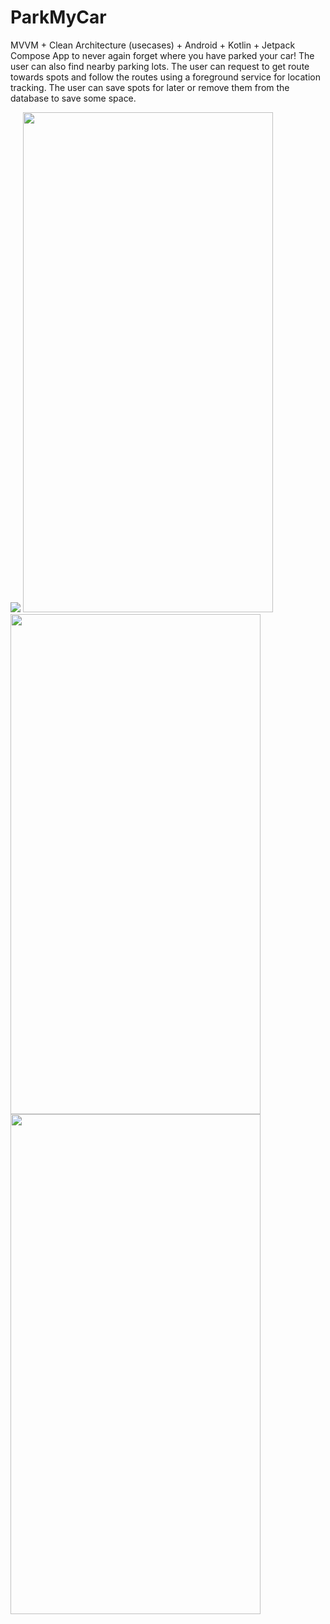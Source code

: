 # ParkMyCar
MVVM + Clean Architecture (usecases) + Android + Kotlin + Jetpack Compose App to never again forget where you have parked your car!
The user can also find nearby parking lots. 
The user can request to get route towards spots and follow the routes using a foreground service for location tracking. 
The user can save spots for later or remove them from the database to save some space.

<img src="[https://github.com/ilincavultur/ParkMyCar/assets/41162207/cebe908a-09f9-41de-9953-e77ccd333ba4](https://github.com/ilincavultur/ParkMyCar/assets/41162207/cebe908a-09f9-41de-9953-e77ccd333ba4)">
<img src="https://github.com/ilincavultur/ParkMyCar/assets/41162207/b0722448-7268-4202-bc2e-8e0206619389" width="400" height="800">
<img src="https://github.com/ilincavultur/ParkMyCar/assets/41162207/7d897855-7eff-46ec-bf2f-340c01a52c10" width="400" height="800">
<img src="https://github.com/ilincavultur/ParkMyCar/assets/41162207/be95b787-b1d3-4a20-86ad-90586915b05f" width="400" height="800">
